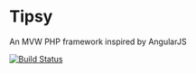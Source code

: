 Tipsy
=====

An MVW PHP framework inspired by AngularJS

[![Build Status](https://travis-ci.org/arzynik/Tipsy.svg?branch=master)](https://travis-ci.org/arzynik/Tipsy)
